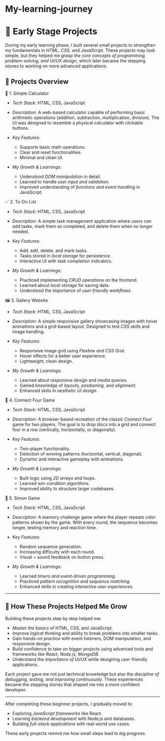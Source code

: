 # My-learning-journey
# 🌟 Early Stage Projects

During my early learning phase, I built several small projects to strengthen my fundamentals in *HTML, CSS, and JavaScript*.
These projects may look simple, but they helped me *grasp the core concepts of programming, problem-solving, and UI/UX design*, which later became the stepping stones to working on more advanced applications.

## 📌 Projects Overview

🧮 1. Simple Calculator

* *Tech Stack:* HTML, CSS, JavaScript
* *Description:*
  A web-based calculator capable of performing basic arithmetic operations (addition, subtraction, multiplication, division). The UI was designed to resemble a physical calculator with clickable buttons.
* *Key Features:*

  * Supports basic math operations.
  * Clear and reset functionalities.
  * Minimal and clean UI.
* *My Growth & Learnings:*

  * Understood *DOM manipulation* in detail.
  * Learned to handle *user input and validation*.
  * Improved understanding of *functions and event handling* in JavaScript.


✅ 2. To-Do List

* *Tech Stack:* HTML, CSS, JavaScript
* *Description:*
  A simple task management application where users can add tasks, mark them as completed, and delete them when no longer needed.
* *Key Features:*

  * Add, edit, delete, and mark tasks.
  * Tasks stored in *local storage* for persistence.
  * Interactive UI with task completion indicators.
* *My Growth & Learnings:*

  * Practiced implementing *CRUD operations* on the frontend.
  * Learned about *local storage* for saving data.
  * Understood the importance of *user-friendly workflows*.

🖼 3. Gallery Website

* *Tech Stack:* HTML, CSS, JavaScript
* *Description:*
  A simple responsive gallery showcasing images with hover animations and a grid-based layout. Designed to test *CSS skills* and image handling.
* *Key Features:*

  * Responsive image grid using *Flexbox and CSS Grid*.
  * Hover effects for a better user experience.
  * Lightweight, clean design.
* *My Growth & Learnings:*

  * Learned about *responsive design* and *media queries*.
  * Gained knowledge of *layouts, positioning, and alignment*.
  * Enhanced skills in *aesthetic UI design*.


 🔴 4. Connect Four Game

* *Tech Stack:* HTML, CSS, JavaScript
* *Description:*
  A browser-based recreation of the classic *Connect Four* game for two players. The goal is to drop discs into a grid and connect four in a row (vertically, horizontally, or diagonally).
* *Key Features:*

  * Two-player functionality.
  * Detection of winning patterns (horizontal, vertical, diagonal).
  * Dynamic and interactive gameplay with animations.
* *My Growth & Learnings:*

  * Built logic using *2D arrays and loops*.
  * Learned *win-condition algorithms*.
  * Improved ability to structure larger codebases.


🎵 5. Simon Game

* *Tech Stack:* HTML, CSS, JavaScript
* *Description:*
  A memory challenge game where the player repeats color patterns shown by the game. With every round, the sequence becomes longer, testing memory and reaction time.
* *Key Features:*

  * Random sequence generation.
  * Increasing difficulty with each round.
  * Visual + sound feedback on button press.
* *My Growth & Learnings:*

  * Learned *timers and event-driven programming*.
  * Practiced *pattern recognition and sequence matching*.
  * Enhanced skills in creating *interactive user experiences*.

---

## 🌱 How These Projects Helped Me Grow

Building these projects step by step helped me:

* *Master the basics* of HTML, CSS, and JavaScript.
* Improve *logical thinking* and ability to break problems into smaller tasks.
* Gain *hands-on practice* with event listeners, DOM manipulation, and responsive design.
* Build confidence to take on *bigger projects* using advanced tools and frameworks like *React, Node.js, MongoDB*.
* Understand the *importance of UI/UX* while designing user-friendly applications.

Each project gave me not just technical knowledge but also the *discipline of debugging, testing, and improving continuously*. These experiences became the stepping stones that shaped me into a more confident developer.

----

After completing these beginner projects, I gradually moved to:

* Exploring *JavaScript frameworks* like React.
* Learning *backend development* with Node.js and databases.
* Building *full-stack applications* with real-world use cases.

These early projects remind me how small steps lead to *big progress*.
